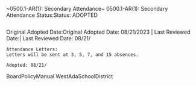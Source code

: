 ~0500.1-AR(1): Secondary Attendance~
 0500.1-AR(1): Secondary Attendance Status:Status: ADOPTED
```
```
Original Adopted Date:Original Adopted Date: 08/21/2023 | Last Reviewed Date:| Last Reviewed Date: 08/21/
```
Attendance Letters:
Letters will be sent at 3, 5, 7, and 15 absences.

Adopted: 08/21/

```
BoardPolicyManual
WestAdaSchoolDistrict
```

